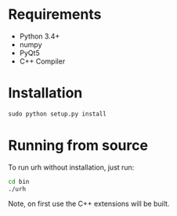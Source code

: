# Requirements
- Python 3.4+
- numpy
- PyQt5
- C++ Compiler

# Installation

```python
sudo python setup.py install
```

# Running from source
To run urh without installation, just run:
```bash
cd bin
./urh
```

Note, on first use the C++ extensions will be built.
